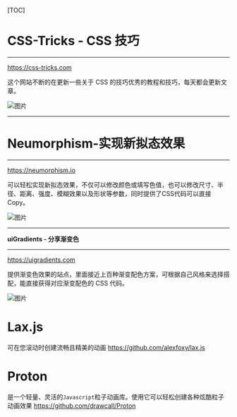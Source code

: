 [TOC]



# **CSS-Tricks - CSS 技巧**

------

https://css-tricks.com

这个网站不断的在更新一些关于 CSS 的技巧优秀的教程和技巧，每天都会更新文章。

![图片](https://mmbiz.qpic.cn/mmbiz_png/ibOEx83F8Y9ibbibzvJ2NV4cPDU6yg3CDQg12PNSelSSNHcKOqx1St3MeribKU9sibTs1DFdByFUpnDZBMAMgsh4glw/640?wx_fmt=png&wxfrom=5&wx_lazy=1&wx_co=1)





------

#  **Neumorphism-实现新拟态效果**

------

https://neumorphism.io



可以轻松实现新拟态效果，不仅可以修改颜色或填写色值，也可以修改尺寸、半径、距离、强度、模糊效果以及形状等参数，同时提供了CSS代码可以直接Copy。



![图片](https://mmbiz.qpic.cn/mmbiz_png/ibOEx83F8Y9ibbibzvJ2NV4cPDU6yg3CDQgCTZvZkDlejUdLVD4iaRD89GBvicTib6tA5jdz47jZEiaLbQ7KlxvtwDm8w/640?wx_fmt=png&wxfrom=5&wx_lazy=1&wx_co=1)





------

**uiGradients - 分享渐变色**

------

https://uigradients.com

提供渐变色效果的站点，里面接近上百种渐变配色方案，可根据自己风格来选择搭配，能直接获得对应渐变配色的 CSS 代码。

![图片](https://mmbiz.qpic.cn/mmbiz_png/ibOEx83F8Y9ibbibzvJ2NV4cPDU6yg3CDQgonOgJOfBCmKRFsicAXJPOEspmAX0r0nnqo5vNbOPz35FPxdLmIKyWQg/640?wx_fmt=png&wxfrom=5&wx_lazy=1&wx_co=1)



# Lax.js 

可在您滚动时创建流畅且精美的动画 https://github.com/alexfoxy/lax.js





# Proton

是一个轻量、灵活的`Javascript`粒子动画库。使用它可以轻松创建各种炫酷粒子动画效果 https://github.com/drawcall/Proton